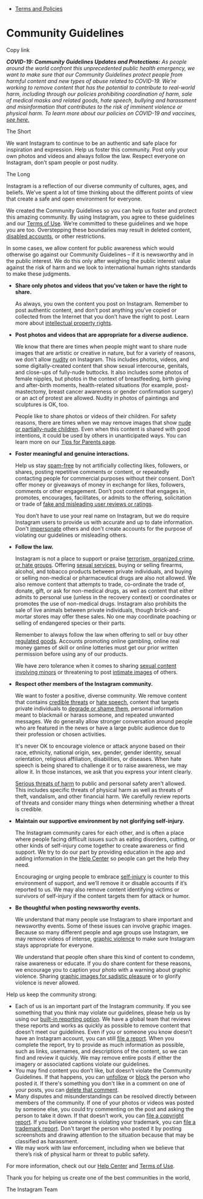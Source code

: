 *   [Terms and Policies](https://help.instagram.com/1417489251945243/?helpref=breadcrumb)

Community Guidelines
====================

Copy link

_**COVID-19: Community Guidelines Updates and Protections:** As people around the world confront this unprecedented public health emergency, we want to make sure that our Community Guidelines protect people from harmful content and new types of abuse related to COVID-19. We’re working to remove content that has the potential to contribute to real-world harm, including through our policies prohibiting coordination of harm, sale of medical masks and related goods, hate speech, bullying and harassment and misinformation that contributes to the risk of imminent violence or physical harm. To learn more about our policies on COVID-19 and vaccines, [see here.](https://help.instagram.com/697825587576762?helpref=faq_content)_

The Short

We want Instagram to continue to be an authentic and safe place for inspiration and expression. Help us foster this community. Post only your own photos and videos and always follow the law. Respect everyone on Instagram, don’t spam people or post nudity.

The Long

Instagram is a reflection of our diverse community of cultures, ages, and beliefs. We’ve spent a lot of time thinking about the different points of view that create a safe and open environment for everyone.

We created the Community Guidelines so you can help us foster and protect this amazing community. By using Instagram, you agree to these guidelines and our [Terms of Use](https://www.instagram.com/legal/terms). We’re committed to these guidelines and we hope you are too. Overstepping these boundaries may result in deleted content, [disabled accounts](https://help.instagram.com/366993040048856?helpref=faq_content), or other restrictions.

In some cases, we allow content for public awareness which would otherwise go against our Community Guidelines – if it is newsworthy and in the public interest. We do this only after weighing the public interest value against the risk of harm and we look to international human rights standards to make these judgments.

*   **Share only photos and videos that you’ve taken or have the right to share.**
    
    As always, you own the content you post on Instagram. Remember to post authentic content, and don’t post anything you’ve copied or collected from the Internet that you don’t have the right to post. Learn more about [intellectual property rights](https://help.instagram.com/126382350847838?helpref=faq_content).
    
*   **Post photos and videos that are appropriate for a diverse audience.**
    
    We know that there are times when people might want to share nude images that are artistic or creative in nature, but for a variety of reasons, we don’t allow [nudity](https://l.instagram.com/?u=https%3A%2F%2Fwww.facebook.com%2Fcommunitystandards%2Fadult_nudity_sexual_activity&e=AT23Tp5aqXq_5gWYb3CD5wD_iRZDkiWTVRt6usnstw3eZBuSQULNe8CZLshttT83XJnIe6KHf7CrgcbKXleQyQVaLwgw-mHTG5dy31LSkJhcJfeG-Feu_IO60VXiu-9XUPeRDd_3Xsj8CoackLBxHpH4sPnUk6PH3Gv5UA) on Instagram. This includes photos, videos, and some digitally-created content that show sexual intercourse, genitals, and close-ups of fully-nude buttocks. It also includes some photos of female nipples, but photos in the context of breastfeeding, birth giving and after-birth moments, health-related situations (for example, post-mastectomy, breast cancer awareness or gender confirmation surgery) or an act of protest are allowed. Nudity in photos of paintings and sculptures is OK, too.
    
    People like to share photos or videos of their children. For safety reasons, there are times when we may remove images that show [nude or partially-nude children](https://l.instagram.com/?u=https%3A%2F%2Fwww.facebook.com%2Fcommunitystandards%2Fchild_nudity_sexual_exploitation&e=AT23Tp5aqXq_5gWYb3CD5wD_iRZDkiWTVRt6usnstw3eZBuSQULNe8CZLshttT83XJnIe6KHf7CrgcbKXleQyQVaLwgw-mHTG5dy31LSkJhcJfeG-Feu_IO60VXiu-9XUPeRDd_3Xsj8CoackLBxHpH4sPnUk6PH3Gv5UA). Even when this content is shared with good intentions, it could be used by others in unanticipated ways. You can learn more on our [Tips for Parents page](https://help.instagram.com/154475974694511/?helpref=faq_content).
    
*   **Foster meaningful and genuine interactions.**
    
    Help us stay [spam-free](https://l.instagram.com/?u=https%3A%2F%2Fwww.facebook.com%2Fcommunitystandards%2Fspam&e=AT23Tp5aqXq_5gWYb3CD5wD_iRZDkiWTVRt6usnstw3eZBuSQULNe8CZLshttT83XJnIe6KHf7CrgcbKXleQyQVaLwgw-mHTG5dy31LSkJhcJfeG-Feu_IO60VXiu-9XUPeRDd_3Xsj8CoackLBxHpH4sPnUk6PH3Gv5UA) by not artificially collecting likes, followers, or shares, posting repetitive comments or content, or repeatedly contacting people for commercial purposes without their consent. Don’t offer money or giveaways of money in exchange for likes, followers, comments or other engagement. Don’t post content that engages in, promotes, encourages, facilitates, or admits to the offering, solicitation or trade of [fake and misleading user reviews or ratings](https://l.instagram.com/?u=https%3A%2F%2Fwww.facebook.com%2Fcommunitystandards%2Ffraud_deception&e=AT23Tp5aqXq_5gWYb3CD5wD_iRZDkiWTVRt6usnstw3eZBuSQULNe8CZLshttT83XJnIe6KHf7CrgcbKXleQyQVaLwgw-mHTG5dy31LSkJhcJfeG-Feu_IO60VXiu-9XUPeRDd_3Xsj8CoackLBxHpH4sPnUk6PH3Gv5UA).
    
    You don’t have to use your real name on Instagram, but we do require Instagram users to provide us with accurate and up to date information. Don't [impersonate](https://l.instagram.com/?u=https%3A%2F%2Fwww.facebook.com%2Fcommunitystandards%2Fmisrepresentation&e=AT23Tp5aqXq_5gWYb3CD5wD_iRZDkiWTVRt6usnstw3eZBuSQULNe8CZLshttT83XJnIe6KHf7CrgcbKXleQyQVaLwgw-mHTG5dy31LSkJhcJfeG-Feu_IO60VXiu-9XUPeRDd_3Xsj8CoackLBxHpH4sPnUk6PH3Gv5UA) others and don't create accounts for the purpose of violating our guidelines or misleading others.
    
*   **Follow the law.**
    
    Instagram is not a place to support or praise [terrorism, organized crime, or hate groups](https://l.instagram.com/?u=https%3A%2F%2Fwww.facebook.com%2Fcommunitystandards%2Fdangerous_individuals_organizations&e=AT23Tp5aqXq_5gWYb3CD5wD_iRZDkiWTVRt6usnstw3eZBuSQULNe8CZLshttT83XJnIe6KHf7CrgcbKXleQyQVaLwgw-mHTG5dy31LSkJhcJfeG-Feu_IO60VXiu-9XUPeRDd_3Xsj8CoackLBxHpH4sPnUk6PH3Gv5UA). Offering [sexual services](https://l.instagram.com/?u=https%3A%2F%2Fwww.facebook.com%2Fcommunitystandards%2Fsexual_solicitation&e=AT23Tp5aqXq_5gWYb3CD5wD_iRZDkiWTVRt6usnstw3eZBuSQULNe8CZLshttT83XJnIe6KHf7CrgcbKXleQyQVaLwgw-mHTG5dy31LSkJhcJfeG-Feu_IO60VXiu-9XUPeRDd_3Xsj8CoackLBxHpH4sPnUk6PH3Gv5UA), buying or selling firearms, alcohol, and tobacco products between private individuals, and buying or selling non-medical or pharmaceutical drugs are also not allowed. We also remove content that attempts to trade, co-ordinate the trade of, donate, gift, or ask for non-medical drugs, as well as content that either admits to personal use (unless in the recovery context) or coordinates or promotes the use of non-medical drugs. Instagram also prohibits the sale of live animals between private individuals, though brick-and-mortar stores may offer these sales. No one may coordinate poaching or selling of endangered species or their parts.
    
    Remember to always follow the law when offering to sell or buy other [regulated goods](https://l.instagram.com/?u=https%3A%2F%2Fwww.facebook.com%2Fcommunitystandards%2Fregulated_goods&e=AT23Tp5aqXq_5gWYb3CD5wD_iRZDkiWTVRt6usnstw3eZBuSQULNe8CZLshttT83XJnIe6KHf7CrgcbKXleQyQVaLwgw-mHTG5dy31LSkJhcJfeG-Feu_IO60VXiu-9XUPeRDd_3Xsj8CoackLBxHpH4sPnUk6PH3Gv5UA). Accounts promoting online gambling, online real money games of skill or online lotteries must get our prior written permission before using any of our products.
    
    We have zero tolerance when it comes to sharing [sexual content involving minors](https://l.instagram.com/?u=https%3A%2F%2Fwww.facebook.com%2Fcommunitystandards%2Fchild_nudity_sexual_exploitation&e=AT23Tp5aqXq_5gWYb3CD5wD_iRZDkiWTVRt6usnstw3eZBuSQULNe8CZLshttT83XJnIe6KHf7CrgcbKXleQyQVaLwgw-mHTG5dy31LSkJhcJfeG-Feu_IO60VXiu-9XUPeRDd_3Xsj8CoackLBxHpH4sPnUk6PH3Gv5UA) or threatening to post [intimate images](https://l.instagram.com/?u=https%3A%2F%2Fwww.facebook.com%2Fcommunitystandards%2Fsexual_exploitation_adults&e=AT23Tp5aqXq_5gWYb3CD5wD_iRZDkiWTVRt6usnstw3eZBuSQULNe8CZLshttT83XJnIe6KHf7CrgcbKXleQyQVaLwgw-mHTG5dy31LSkJhcJfeG-Feu_IO60VXiu-9XUPeRDd_3Xsj8CoackLBxHpH4sPnUk6PH3Gv5UA) of others.
    
*   **Respect other members of the Instagram community.**
    
    We want to foster a positive, diverse community. We remove content that contains [credible threats](https://l.instagram.com/?u=https%3A%2F%2Fwww.facebook.com%2Fcommunitystandards%2Fcredible_violence&e=AT23Tp5aqXq_5gWYb3CD5wD_iRZDkiWTVRt6usnstw3eZBuSQULNe8CZLshttT83XJnIe6KHf7CrgcbKXleQyQVaLwgw-mHTG5dy31LSkJhcJfeG-Feu_IO60VXiu-9XUPeRDd_3Xsj8CoackLBxHpH4sPnUk6PH3Gv5UA) or [hate speech](https://l.instagram.com/?u=https%3A%2F%2Fwww.facebook.com%2Fcommunitystandards%2Fhate_speech&e=AT23Tp5aqXq_5gWYb3CD5wD_iRZDkiWTVRt6usnstw3eZBuSQULNe8CZLshttT83XJnIe6KHf7CrgcbKXleQyQVaLwgw-mHTG5dy31LSkJhcJfeG-Feu_IO60VXiu-9XUPeRDd_3Xsj8CoackLBxHpH4sPnUk6PH3Gv5UA), content that targets private individuals to [degrade or shame them](https://l.instagram.com/?u=https%3A%2F%2Fwww.facebook.com%2Fcommunitystandards%2Fbullying&e=AT23Tp5aqXq_5gWYb3CD5wD_iRZDkiWTVRt6usnstw3eZBuSQULNe8CZLshttT83XJnIe6KHf7CrgcbKXleQyQVaLwgw-mHTG5dy31LSkJhcJfeG-Feu_IO60VXiu-9XUPeRDd_3Xsj8CoackLBxHpH4sPnUk6PH3Gv5UA), personal information meant to blackmail or harass someone, and repeated unwanted messages. We do generally allow stronger conversation around people who are featured in the news or have a large public audience due to their profession or chosen activities.
    
    It's never OK to encourage violence or attack anyone based on their race, ethnicity, national origin, sex, gender, gender identity, sexual orientation, religious affiliation, disabilities, or diseases. When hate speech is being shared to challenge it or to raise awareness, we may allow it. In those instances, we ask that you express your intent clearly.
    
    [Serious threats of harm](https://l.instagram.com/?u=https%3A%2F%2Fwww.facebook.com%2Fcommunitystandards%2Fcredible_violence&e=AT23Tp5aqXq_5gWYb3CD5wD_iRZDkiWTVRt6usnstw3eZBuSQULNe8CZLshttT83XJnIe6KHf7CrgcbKXleQyQVaLwgw-mHTG5dy31LSkJhcJfeG-Feu_IO60VXiu-9XUPeRDd_3Xsj8CoackLBxHpH4sPnUk6PH3Gv5UA) to public and personal safety aren't allowed. This includes specific threats of physical harm as well as threats of theft, vandalism, and other financial harm. We carefully review reports of threats and consider many things when determining whether a threat is credible.
    
*   **Maintain our supportive environment by not glorifying self-injury.**
    
    The Instagram community cares for each other, and is often a place where people facing difficult issues such as eating disorders, cutting, or other kinds of self-injury come together to create awareness or find support. We try to do our part by providing education in the app and adding information in the [Help Center](https://help.instagram.com/) so people can get the help they need.
    
    Encouraging or urging people to embrace [self-injury](https://l.instagram.com/?u=https%3A%2F%2Fwww.facebook.com%2Fcommunitystandards%2Fsuicide_self_injury_violence&e=AT23Tp5aqXq_5gWYb3CD5wD_iRZDkiWTVRt6usnstw3eZBuSQULNe8CZLshttT83XJnIe6KHf7CrgcbKXleQyQVaLwgw-mHTG5dy31LSkJhcJfeG-Feu_IO60VXiu-9XUPeRDd_3Xsj8CoackLBxHpH4sPnUk6PH3Gv5UA) is counter to this environment of support, and we’ll remove it or disable accounts if it’s reported to us. We may also remove content identifying victims or survivors of self-injury if the content targets them for attack or humor.
    
*   **Be thoughtful when posting newsworthy events.**
    
    We understand that many people use Instagram to share important and newsworthy events. Some of these issues can involve graphic images. Because so many different people and age groups use Instagram, we may remove videos of intense, [graphic violence](https://l.instagram.com/?u=https%3A%2F%2Fwww.facebook.com%2Fcommunitystandards%2Fgraphic_violence&e=AT23Tp5aqXq_5gWYb3CD5wD_iRZDkiWTVRt6usnstw3eZBuSQULNe8CZLshttT83XJnIe6KHf7CrgcbKXleQyQVaLwgw-mHTG5dy31LSkJhcJfeG-Feu_IO60VXiu-9XUPeRDd_3Xsj8CoackLBxHpH4sPnUk6PH3Gv5UA) to make sure Instagram stays appropriate for everyone.
    
    We understand that people often share this kind of content to condemn, raise awareness or educate. If you do share content for these reasons, we encourage you to caption your photo with a warning about graphic violence. Sharing [graphic images for sadistic pleasure](https://l.instagram.com/?u=https%3A%2F%2Fwww.facebook.com%2Fcommunitystandards%2Fcruel_insensitive&e=AT23Tp5aqXq_5gWYb3CD5wD_iRZDkiWTVRt6usnstw3eZBuSQULNe8CZLshttT83XJnIe6KHf7CrgcbKXleQyQVaLwgw-mHTG5dy31LSkJhcJfeG-Feu_IO60VXiu-9XUPeRDd_3Xsj8CoackLBxHpH4sPnUk6PH3Gv5UA) or to glorify violence is never allowed.
    

Help us keep the community strong:

*   Each of us is an important part of the Instagram community. If you see something that you think may violate our guidelines, please help us by using our [built-in reporting option](https://help.instagram.com/165828726894770?helpref=faq_content). We have a global team that reviews these reports and works as quickly as possible to remove content that doesn’t meet our guidelines. Even if you or someone you know doesn’t have an Instagram account, you can still [file a report](https://help.instagram.com/contact/383679321740945). When you complete the report, try to provide as much information as possible, such as links, usernames, and descriptions of the content, so we can find and review it quickly. We may remove entire posts if either the imagery or associated captions violate our guidelines.
*   You may find content you don’t like, but doesn’t violate the Community Guidelines. If that happens, you can [unfollow](https://help.instagram.com/286340048138725?helpref=faq_content) or [block](https://help.instagram.com/426700567389543/?helpref=faq_content) the person who posted it. If there's something you don't like in a comment on one of your posts, you can [delete that comment](https://help.instagram.com/289098941190483?helpref=faq_content).
*   Many disputes and misunderstandings can be resolved directly between members of the community. If one of your photos or videos was posted by someone else, you could try commenting on the post and asking the person to take it down. If that doesn’t work, you can [file a copyright report](https://help.instagram.com/126382350847838?helpref=faq_content). If you believe someone is violating your trademark, you can [file a trademark report](https://help.instagram.com/222826637847963?helpref=faq_content). Don't target the person who posted it by posting screenshots and drawing attention to the situation because that may be classified as harassment.
*   We may work with law enforcement, including when we believe that there’s risk of physical harm or threat to public safety.

For more information, check out our [Help Center](https://help.instagram.com/) and [Terms of Use](https://l.instagram.com/?u=http%3A%2F%2Finstagram.com%2Flegal%2Fterms%2F%23&e=AT23Tp5aqXq_5gWYb3CD5wD_iRZDkiWTVRt6usnstw3eZBuSQULNe8CZLshttT83XJnIe6KHf7CrgcbKXleQyQVaLwgw-mHTG5dy31LSkJhcJfeG-Feu_IO60VXiu-9XUPeRDd_3Xsj8CoackLBxHpH4sPnUk6PH3Gv5UA).

Thank you for helping us create one of the best communities in the world,

The Instagram Team